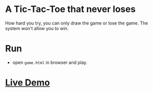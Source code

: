 # A Tic-Tac-Toe that never loses

How hard you try, you can only draw the game or lose the game. The system won't allow you to win.

# Run
- open `game.html` in browser and play.

# <a href="https://intense-forest-89130.herokuapp.com/tic_tac_toe/game.html"> Live Demo </a>

